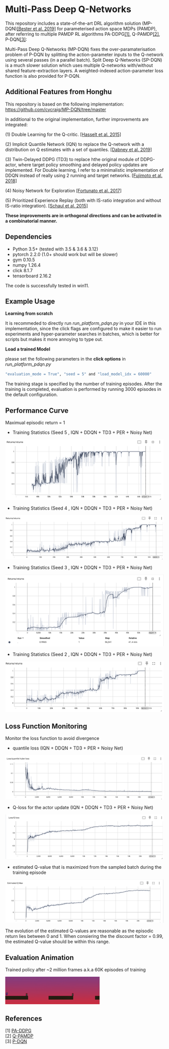 #  Multi-Pass Deep Q-Networks

This repository includes a state-of-the-art DRL algorithm solution (MP-DQN)[[Bester et al. 2019]](https://arxiv.org/abs/1905.04388) for parameterised action space MDPs (PAMDP), after referring to multiple PAMDP RL algorithms PA-DDPG[[1]](#references), Q-PAMDP[[2]](#references), P-DQN[[3]](#references):



Multi-Pass Deep Q-Networks (MP-DQN) fixes the over-paramaterisation problem of P-DQN by splitting the action-parameter inputs to the Q-network using several passes (in a parallel batch). Split Deep Q-Networks (SP-DQN) is a much slower solution which uses multiple Q-networks with/without shared feature-extraction layers. A weighted-indexed action-parameter loss function is also provided for P-DQN.

## Additional Features from Honghu
This repository is based on the following implementation: https://github.com/cycraig/MP-DQN/tree/master

In additional to the original implementation, further improvements are integrated:

(1) Double Learning for the Q-critic. [[Hasselt et al. 2015]](https://arxiv.org/abs/1509.06461)

(2) Implicit Quantile Network (IQN) to replace the Q-network with a distribution on Q estimates with a set of quantiles. [[Dabney et al. 2019]](https://arxiv.org/abs/1806.06923)

(3) Twin-Delayed DDPG (TD3) to replace hthe original module of DDPG-actor, where target policy smoothing and delayed policy updates are implemented. For Double learning, I refer to a minimalistic implementation of DDQN instead of really using 2 running and target networks. [[Fujimoto et al. 2018]](https://arxiv.org/pdf/1802.09477.pdf)

(4) Noisy Network for Exploration <!---(Additionally decouples the noise scaling for training and acting. The training procedure features a linear decay schedule for noise, so that the training can be accelerated. However it doesn't degrade the exploration as the noise for acting still assumes the original/undecayed noise. Note the noisy network module replaces the original exploration schedule of decaying epsilon-greedy algorithm and ornstein noise applied to DDPG actor)--> [[Fortunato et al. 2017]](https://arxiv.org/abs/1706.10295)

(5) Prioritized Experience Replay (both with IS-ratio integration and without IS-ratio integration). [[Schaul et al. 2015]](https://arxiv.org/abs/1511.05952)


**These improvements are in orthogonal directions and can be activated in a combinatorial manner.**

## Dependencies

- Python 3.5+ (tested with 3.5 & 3.6 & 3.12)
- pytorch 2.2.0 (1.0+ should work but will be slower)
- gym 0.10.5
- numpy 1.26.4
- click 8.1.7 
- tensorboard 2.16.2

The code is successfully tested in win11.
<!---## Domains

The simplest installation method for the above OpenAI Gym environments is as follows:
```bash
pip install -e git+https://github.com/cycraig/gym-platform#egg=gym_platform
```

If something goes wrong, follow the installation instructions given by the repositories above. Note that gym-soccer has been updated for a later gym version and the reward function changed to reflect the one used in the code by Hausknecht & Stone [2016] (https://github.com/mhauskn/dqn-hfo). So use the one linked above rather than the OpenAI repository.-->

## Example Usage

**Learning from scratch**

It is recommeded to directly run *run_platform_pdqn.py* in your IDE in this implementation, since the click flags are configured to make it easier to run experiments and hyper-parameter searches in batches, which is better for scripts but makes it more annoying to type out.

**Load a trained Model**

please set the following parameters in the **click options** in *run_platform_pdqn.py*
```bash
"evaluation_mode = True", "seed = 5" and "load_model_idx = 60000"
```

<!---
To run vanilla P-DQN on the Platform domain with default flags:
```bash
python run_platform_pdqn.py 
```

SP-DQN on the Platform domain, rendering each episode:
```bash
python run_platform_pdqn.py--split True --visualise True --render-freq 1
```

MP-DQN on the Platform domain with four hidden layers (note no spaces) and the weighted-indexed loss function:
```bash
python run_platform_pdqn.py  --multipass True --layers [1024,512,256,128] --weighted True --indexed True
```
-->

The training stage is specified by the number of training episodes. After the training is completed, evaluation is performed by running 3000 episodes in the default configuration.


## Performance Curve

Maximual episodic return = 1

- Training Statistics (Seed 5 , IQN + DDQN + TD3 + PER + Noisy Net)

![Training Performance Seed 5](runs/seed_5.png)

- Training Statistics (Seed 4 , IQN + DDQN + TD3 + PER + Noisy Net)

![Training Performance Seed 4](runs/seed_4.png)

- Training Statistics (Seed 3 , IQN + DDQN + TD3 + PER + Noisy Net)

![Training Performance Seed 3](runs/seed_3.png)

- Training Statistics (Seed 2 , IQN + DDQN + TD3 + PER + Noisy Net)

![Training Performance Seed 2](runs/seed_2.png)


## Loss Function Monitoring

Monitor the loss function to avoid divergence

- quantile loss (IQN + DDQN + TD3 + PER + Noisy Net)

![quantile_huber_loss](runs/quantile_huber_loss.png) 

- Q-loss for the actor update (IQN + DDQN + TD3 + PER + Noisy Net)

![actor-Q-loss](runs/Q_loss.png) 

- estimated Q-value that is maximized from the sampled batch during the training episode

![estimated_Q_max](runs/estimated_Q_max.png) 

The evolution of the estimated Q-values are reasonable as the episodic return lies between 0 and 1. When consiering the the discount factor = 0.99, the estimated Q-value should be within this range.

## Evaluation Animation

Trained policy after ~2 million frames a.k.a 60K episodes of training

![evaluation](runs/evaluation.gif)

References
----------

[1] [PA-DDPG](https://arxiv.org/abs/1511.04143)    
[2] [Q-PAMDP](https://arxiv.org/abs/1509.01644)  
[3] [P-DQN](https://arxiv.org/abs/1810.06394)   


